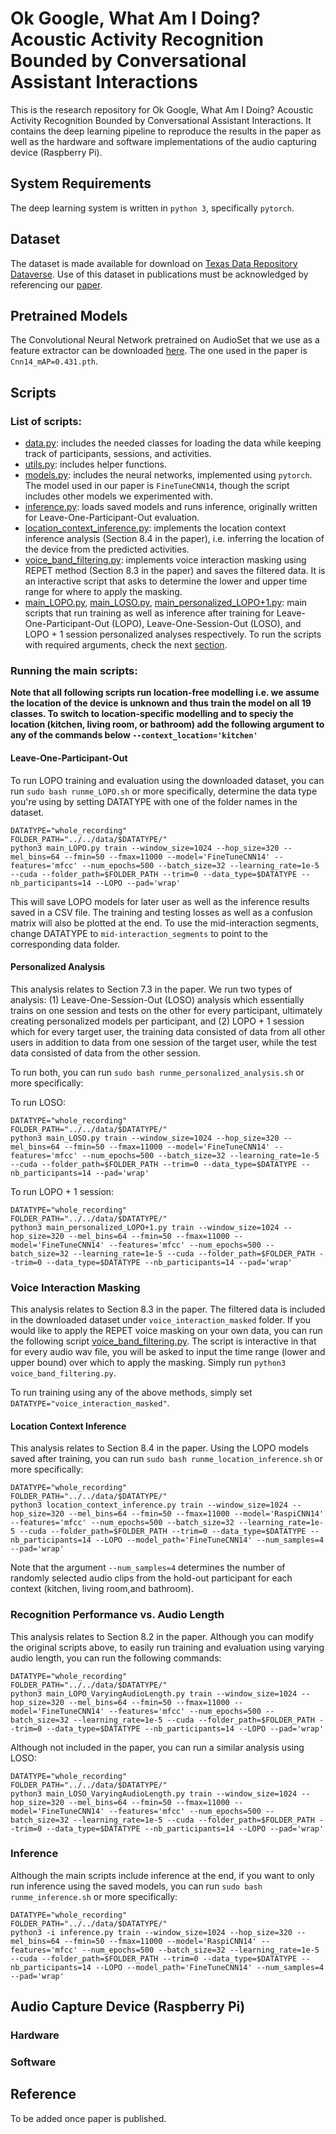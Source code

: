 # Ok Google, What Am I Doing? Acoustic Activity Recognition Bounded by Conversational Assistant Interactions

This is the research repository for Ok Google, What Am I Doing? Acoustic Activity Recognition Bounded by Conversational Assistant Interactions. It contains the deep learning pipeline to reproduce the results in the paper as well as the hardware and software implementations of the audio capturing device (Raspberry Pi).

## System Requirements

The deep learning system is written in `python 3`, specifically `pytorch`.

## Dataset 

The dataset is made available for download on [Texas Data Repository Dataverse](https://doi.org/10.18738/T8/OCWAZW). Use of this dataset in publications must be acknowledged by referencing our [paper](#reference).

## Pretrained Models

The Convolutional Neural Network pretrained on AudioSet that we use as a feature extractor can be downloaded [here](https://zenodo.org/record/3576403#.XveBmZM2rOQ). The one used in the paper is `Cnn14_mAP=0.431.pth`. 

## Scripts 

### List of scripts:

- [data.py](data.py): includes the needed classes for loading the data while keeping track of participants, sessions, and activities. 
- [utils.py](utils.py): includes helper functions.
- [models.py](models.py): includes the neural networks, implemented using `pytorch`. The model used in our paper is `FineTuneCNN14`, though the script includes other models we experimented with.
- [inference.py](inference.py): loads saved models and runs inference, originally written for Leave-One-Participant-Out evaluation.
- [location_context_inference.py](location_context_inference.py): implements the location context inference analysis (Section 8.4 in the paper), i.e. inferring the location of the device from the predicted activities. 
- [voice_band_filtering.py](voice_band_filtering.py): implements voice interaction masking using REPET method (Section 8.3 in the paper) and saves the filtered data. It is an interactive script that asks to determine the lower and upper time range for where to apply the masking. 
- [main_LOPO.py](main_LOPO.py), [main_LOSO.py](main_LOSO.py), [main_personalized_LOPO+1.py](main_personalized_LOPO+1.py): main scripts that run training as well as inference after training for Leave-One-Participant-Out (LOPO), Leave-One-Session-Out (LOSO), and LOPO + 1 session personalized analyses respectively. To run the scripts with required arguments, check the next [section](#running-the-main-scripts).

### Running the main scripts:

**Note that all following scripts run location-free modelling i.e. we assume the location of the device is unknown and thus train the model on all 19 classes. To switch to location-specific modelling and to speciy the location (kitchen, living room, or bathroom) add the following argument to any of the commands below `--context_location='kitchen'`**

#### Leave-One-Participant-Out
To run LOPO training and evaluation using the downloaded dataset, you can run `sudo bash runme_LOPO.sh` or more specifically, determine the data type you're using by setting DATATYPE with one of the folder names in the dataset. 

```
DATATYPE="whole_recording"
FOLDER_PATH="../../data/$DATATYPE/"
python3 main_LOPO.py train --window_size=1024 --hop_size=320 --mel_bins=64 --fmin=50 --fmax=11000 --model='FineTuneCNN14' --features='mfcc' --num_epochs=500 --batch_size=32 --learning_rate=1e-5 --cuda --folder_path=$FOLDER_PATH --trim=0 --data_type=$DATATYPE --nb_participants=14 --LOPO --pad='wrap'
```
This will save LOPO models for later user as well as the inference results saved in a CSV file. The training and testing losses as well as a confusion matrix will also be plotted at the end. 
To use the mid-interaction segments, change DATATYPE to `mid-interaction_segments` to point to the corresponding data folder.

#### Personalized Analysis

This analysis relates to Section 7.3 in the paper. We run two types of analysis: (1) Leave-One-Session-Out (LOSO) analysis which essentially trains on one session and tests on the other for every participant, ultimately creating personalized models per participant, and (2) LOPO + 1 session which for every target user, the training data consisted of data from all other users in addition to data from one session of the target user, while the test data consisted of data from the other session.

To run both, you can run `sudo bash runme_personalized_analysis.sh` or more specifically:

To run LOSO:
```
DATATYPE="whole_recording"
FOLDER_PATH="../../data/$DATATYPE/"
python3 main_LOSO.py train --window_size=1024 --hop_size=320 --mel_bins=64 --fmin=50 --fmax=11000 --model='FineTuneCNN14' --features='mfcc' --num_epochs=500 --batch_size=32 --learning_rate=1e-5 --cuda --folder_path=$FOLDER_PATH --trim=0 --data_type=$DATATYPE --nb_participants=14 --pad='wrap'
``` 

To run LOPO + 1 session:
```
DATATYPE="whole_recording"
FOLDER_PATH="../../data/$DATATYPE/"
python3 main_personalized_LOPO+1.py train --window_size=1024 --hop_size=320 --mel_bins=64 --fmin=50 --fmax=11000 --model='FineTuneCNN14' --features='mfcc' --num_epochs=500 --batch_size=32 --learning_rate=1e-5 --cuda --folder_path=$FOLDER_PATH --trim=0 --data_type=$DATATYPE --nb_participants=14 --pad='wrap'
``` 
### Voice Interaction Masking

This analysis relates to Section 8.3 in the paper. The filtered data is included in the downloaded dataset under `voice_interaction_masked` folder. If you would like to apply the REPET voice masking on your own data, you can run the following script [voice_band_filtering.py](voice_band_filtering.py). The script is interactive in that for every audio wav file, you will be asked to input the time range (lower and upper bound) over which to apply the masking. Simply run `python3 voice_band_filtering.py`.

To run training using any of the above methods, simply set `DATATYPE="voice_interaction_masked"`.

#### Location Context Inference

This analysis relates to Section 8.4 in the paper. Using the LOPO models saved after training, you can run `sudo bash runme_location_inference.sh` or more specifically:
```
DATATYPE="whole_recording"
FOLDER_PATH="../../data/$DATATYPE/"
python3 location_context_inference.py train --window_size=1024 --hop_size=320 --mel_bins=64 --fmin=50 --fmax=11000 --model='RaspiCNN14' --features='mfcc' --num_epochs=500 --batch_size=32 --learning_rate=1e-5 --cuda --folder_path=$FOLDER_PATH --trim=0 --data_type=$DATATYPE --nb_participants=14 --LOPO --model_path='FineTuneCNN14' --num_samples=4 --pad='wrap'
```

Note that the argument `--num_samples=4` determines the number of randomly selected audio clips from the hold-out participant for each context (kitchen, living room,and bathroom).

### Recognition Performance vs. Audio Length

This analysis relates to Section 8.2 in the paper. Although you can modify the original scripts above, to easily run training and evaluation using varying audio length, you can run the following commands:

```
DATATYPE="whole_recording"
FOLDER_PATH="../../data/$DATATYPE/"
python3 main_LOPO_VaryingAudioLength.py train --window_size=1024 --hop_size=320 --mel_bins=64 --fmin=50 --fmax=11000 --model='FineTuneCNN14' --features='mfcc' --num_epochs=500 --batch_size=32 --learning_rate=1e-5 --cuda --folder_path=$FOLDER_PATH --trim=0 --data_type=$DATATYPE --nb_participants=14 --LOPO --pad='wrap'
```

Although not included in the paper, you can run a similar analysis using LOSO:

```
DATATYPE="whole_recording"
FOLDER_PATH="../../data/$DATATYPE/"
python3 main_LOSO_VaryingAudioLength.py train --window_size=1024 --hop_size=320 --mel_bins=64 --fmin=50 --fmax=11000 --model='FineTuneCNN14' --features='mfcc' --num_epochs=500 --batch_size=32 --learning_rate=1e-5 --cuda --folder_path=$FOLDER_PATH --trim=0 --data_type=$DATATYPE --nb_participants=14 --LOPO --pad='wrap'
```

### Inference

Although the main scripts include inference at the end, if you want to only run inference using the saved models, you can run `sudo bash runme_inference.sh` or more specifically:

```
DATATYPE="whole_recording"
FOLDER_PATH="../../data/$DATATYPE/"
python3 -i inference.py train --window_size=1024 --hop_size=320 --mel_bins=64 --fmin=50 --fmax=11000 --model='RaspiCNN14' --features='mfcc' --num_epochs=500 --batch_size=32 --learning_rate=1e-5 --cuda --folder_path=$FOLDER_PATH --trim=0 --data_type=$DATATYPE --nb_participants=14 --LOPO --model_path='FineTuneCNN14' --num_samples=4 --pad='wrap'
```
## Audio Capture Device (Raspberry Pi)

### Hardware

### Software


## Reference 

To be added once paper is published.
